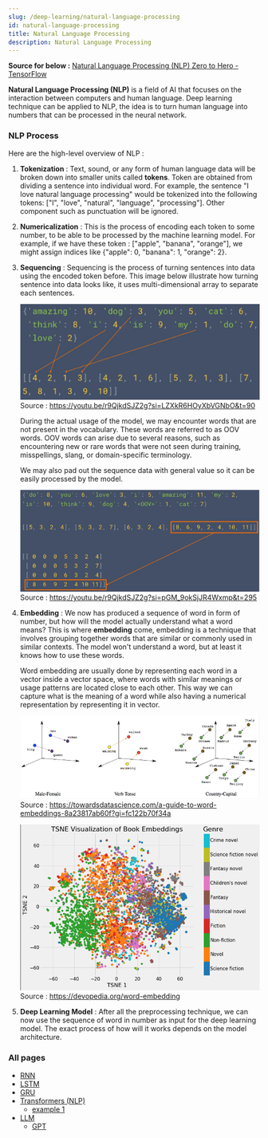 ```yaml
---
slug: /deep-learning/natural-language-processing
id: natural-language-processing
title: Natural Language Processing
description: Natural Language Processing
---
```


**Source for below :** [Natural Language Processing (NLP) Zero to Hero - TensorFlow](https://youtube.com/playlist?list=PLQY2H8rRoyvzDbLUZkbudP-MFQZwNmU4S&si=OiQ5WW7RD5bJ0UZ8)

**Natural Language Processing (NLP)** is a field of AI that focuses on the interaction between computers and human language. Deep learning technique can be applied to NLP, the idea is to turn human language into numbers that can be processed in the neural network.

### NLP Process

Here are the high-level overview of NLP :

1. **Tokenization** : Text, sound, or any form of human language data will be broken down into smaller units called **tokens**. Token are obtained from dividing a sentence into individual word. For example, the sentence "I love natural language processing" would be tokenized into the following tokens: ["I", "love", "natural", "language", "processing"]. Other component such as punctuation will be ignored.

2. **Numericalization** : This is the process of encoding each token to some number, to be able to be processed by the machine learning model. For example, if we have these token : ["apple", "banana", "orange"], we might assign indices like {"apple": 0, "banana": 1, "orange": 2}.

3. **Sequencing** : Sequencing is the process of turning sentences into data using the encoded token before. This image below illustrate how turning sentence into data looks like, it uses multi-dimensional array to separate each sentences.

   ![Example of sequencing](./sequencing.png)  
   Source : https://youtu.be/r9QjkdSJZ2g?si=LZXkR6HOyXbVGNbO&t=90

   During the actual usage of the model, we may encounter words that are not present in the vocabulary. These words are referred to as OOV words. OOV words can arise due to several reasons, such as encountering new or rare words that were not seen during training, misspellings, slang, or domain-specific terminology.

   We may also pad out the sequence data with general value so it can be easily processed by the model.

   ![Padding zero to each sequence](./sequnce-pad.png)  
   Source : https://youtu.be/r9QjkdSJZ2g?si=pGM_9okSjJR4Wxmp&t=295

4. **Embedding** : We now has produced a sequence of word in form of number, but how will the model actually understand what a word means? This is where **embedding** come, embedding is a technique that involves grouping together words that are similar or commonly used in similar contexts. The model won't understand a word, but at least it knows how to use these words.

   Word embedding are usually done by representing each word in a vector inside a vector space, where words with similar meanings or usage patterns are located close to each other. This way we can capture what is the meaning of a word while also having a numerical representation by representing it in vector.

   ![Word embedding example](./word-embedding.png)  
   Source : https://towardsdatascience.com/a-guide-to-word-embeddings-8a23817ab60f?gi=fc122b70f34a

   ![Big set of word embedding](./word-embedding-2.png)  
   Source : https://devopedia.org/word-embedding

5. **Deep Learning Model** : After all the preprocessing technique, we can now use the sequence of word in number as input for the deep learning model. The exact process of how will it works depends on the model architecture.

### All pages

- [RNN](natural-language-processing/rnn)
- [LSTM](natural-language-processing/lstm)
- [GRU](natural-language-processing/gru)
- [Transformers (NLP)](natural-language-processing/transformers-nlp)
  - [example 1](natural-language-processing/transformers-nlp/example1)
- [LLM](natural-language-processing/llm)
  - [GPT](natural-language-processing/llm/gpt)
